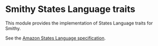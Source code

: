 # Smithy States Language traits

This module provides the implementation of States Language traits for Smithy.

See the [Amazon States Language specification](https://states-language.net/spec.html).
